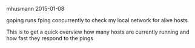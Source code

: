 mhusmann 2015-01-08

goping runs fping concurrently to check my local
network for alive hosts

This is to get a quick overview how many hosts are
currently running and how fast they respond to the
pings

